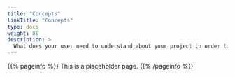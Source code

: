 ```yaml
---
title: "Concepts"
linkTitle: "Concepts"
type: docs
weight: 80
description: >
  What does your user need to understand about your project in order to use it - or potentially contribute to it? 
---
```


{{% pageinfo %}}
This is a placeholder page.
{{% /pageinfo %}}
